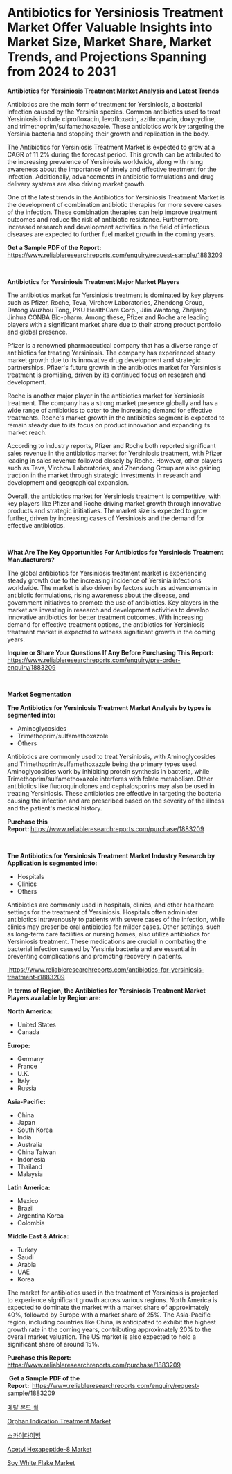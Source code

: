 <p><h1>Antibiotics for Yersiniosis Treatment Market Offer Valuable Insights into Market Size, Market Share, Market Trends, and Projections Spanning from 2024 to 2031</h1></p><p><strong>Antibiotics for Yersiniosis Treatment Market Analysis and Latest Trends</strong></p>
<p><p>Antibiotics are the main form of treatment for Yersiniosis, a bacterial infection caused by the Yersinia species. Common antibiotics used to treat Yersiniosis include ciprofloxacin, levofloxacin, azithromycin, doxycycline, and trimethoprim/sulfamethoxazole. These antibiotics work by targeting the Yersinia bacteria and stopping their growth and replication in the body.</p><p>The Antibiotics for Yersiniosis Treatment Market is expected to grow at a CAGR of 11.2% during the forecast period. This growth can be attributed to the increasing prevalence of Yersiniosis worldwide, along with rising awareness about the importance of timely and effective treatment for the infection. Additionally, advancements in antibiotic formulations and drug delivery systems are also driving market growth.</p><p>One of the latest trends in the Antibiotics for Yersiniosis Treatment Market is the development of combination antibiotic therapies for more severe cases of the infection. These combination therapies can help improve treatment outcomes and reduce the risk of antibiotic resistance. Furthermore, increased research and development activities in the field of infectious diseases are expected to further fuel market growth in the coming years.</p></p>
<p><strong>Get a Sample PDF of the Report:&nbsp;</strong> <a href="https://www.reliableresearchreports.com/enquiry/request-sample/1883209">https://www.reliableresearchreports.com/enquiry/request-sample/1883209</a></p>
<p>&nbsp;</p>
<p><strong>Antibiotics for Yersiniosis Treatment Major Market Players</strong></p>
<p><p>The antibiotics market for Yersiniosis treatment is dominated by key players such as Pfizer, Roche, Teva, Virchow Laboratories, Zhendong Group, Datong Wuzhou Tong, PKU HealthCare Corp., Jilin Wantong, Zhejiang Jinhua CONBA Bio-pharm. Among these, Pfizer and Roche are leading players with a significant market share due to their strong product portfolio and global presence.</p><p>Pfizer is a renowned pharmaceutical company that has a diverse range of antibiotics for treating Yersiniosis. The company has experienced steady market growth due to its innovative drug development and strategic partnerships. Pfizer's future growth in the antibiotics market for Yersiniosis treatment is promising, driven by its continued focus on research and development.</p><p>Roche is another major player in the antibiotics market for Yersiniosis treatment. The company has a strong market presence globally and has a wide range of antibiotics to cater to the increasing demand for effective treatments. Roche's market growth in the antibiotics segment is expected to remain steady due to its focus on product innovation and expanding its market reach.</p><p>According to industry reports, Pfizer and Roche both reported significant sales revenue in the antibiotics market for Yersiniosis treatment, with Pfizer leading in sales revenue followed closely by Roche. However, other players such as Teva, Virchow Laboratories, and Zhendong Group are also gaining traction in the market through strategic investments in research and development and geographical expansion.</p><p>Overall, the antibiotics market for Yersiniosis treatment is competitive, with key players like Pfizer and Roche driving market growth through innovative products and strategic initiatives. The market size is expected to grow further, driven by increasing cases of Yersiniosis and the demand for effective antibiotics.</p></p>
<p>&nbsp;</p>
<p><strong>What Are The Key Opportunities For Antibiotics for Yersiniosis Treatment Manufacturers?</strong></p>
<p><p>The global antibiotics for Yersiniosis treatment market is experiencing steady growth due to the increasing incidence of Yersinia infections worldwide. The market is also driven by factors such as advancements in antibiotic formulations, rising awareness about the disease, and government initiatives to promote the use of antibiotics. Key players in the market are investing in research and development activities to develop innovative antibiotics for better treatment outcomes. With increasing demand for effective treatment options, the antibiotics for Yersiniosis treatment market is expected to witness significant growth in the coming years.</p></p>
<p><strong>Inquire or Share Your Questions If Any Before Purchasing This Report:</strong> <a href="https://www.reliableresearchreports.com/enquiry/pre-order-enquiry/1883209">https://www.reliableresearchreports.com/enquiry/pre-order-enquiry/1883209</a></p>
<p>&nbsp;</p>
<p><strong>Market Segmentation</strong></p>
<p><strong>The Antibiotics for Yersiniosis Treatment Market Analysis by types is segmented into:</strong></p>
<p><ul><li>Aminoglycosides</li><li>Trimethoprim/sulfamethoxazole</li><li>Others</li></ul></p>
<p><p>Antibiotics are commonly used to treat Yersiniosis, with Aminoglycosides and Trimethoprim/sulfamethoxazole being the primary types used. Aminoglycosides work by inhibiting protein synthesis in bacteria, while Trimethoprim/sulfamethoxazole interferes with folate metabolism. Other antibiotics like fluoroquinolones and cephalosporins may also be used in treating Yersiniosis. These antibiotics are effective in targeting the bacteria causing the infection and are prescribed based on the severity of the illness and the patient's medical history.</p></p>
<p><strong>Purchase this Report:&nbsp;</strong><a href="https://www.reliableresearchreports.com/purchase/1883209">https://www.reliableresearchreports.com/purchase/1883209</a></p>
<p>&nbsp;</p>
<p><strong>The Antibiotics for Yersiniosis Treatment Market Industry Research by Application is segmented into:</strong></p>
<p><ul><li>Hospitals</li><li>Clinics</li><li>Others</li></ul></p>
<p><p>Antibiotics are commonly used in hospitals, clinics, and other healthcare settings for the treatment of Yersiniosis. Hospitals often administer antibiotics intravenously to patients with severe cases of the infection, while clinics may prescribe oral antibiotics for milder cases. Other settings, such as long-term care facilities or nursing homes, also utilize antibiotics for Yersiniosis treatment. These medications are crucial in combating the bacterial infection caused by Yersinia bacteria and are essential in preventing complications and promoting recovery in patients.</p></p>
<p><a href="https://www.reliableresearchreports.com/antibiotics-for-yersiniosis-treatment-r1883209">&nbsp;https://www.reliableresearchreports.com/antibiotics-for-yersiniosis-treatment-r1883209</a></p>
<p><strong>In terms of Region, the Antibiotics for Yersiniosis Treatment Market Players available by Region are:</strong></p>
<p>
    <p> <strong> North America: </strong>
        <ul>
            <li>United States</li>
            <li>Canada</li>
        </ul>
        </p> 
    <p> <strong> Europe: </strong>
        <ul>
            <li>Germany</li>
            <li>France</li>
            <li>U.K.</li>
            <li>Italy</li>
            <li>Russia</li>
        </ul>
        </p> 
    <p> <strong> Asia-Pacific: </strong>
        <ul>
            <li>China</li>
            <li>Japan</li>
            <li>South Korea</li>
            <li>India</li>
            <li>Australia</li>
            <li>China Taiwan</li>
            <li>Indonesia</li>
            <li>Thailand</li>
            <li>Malaysia</li>
        </ul>
        </p> 
    <p> <strong> Latin America: </strong>
        <ul>
            <li>Mexico</li>
            <li>Brazil</li>
            <li>Argentina Korea</li>
            <li>Colombia</li>
        </ul>
        </p> 
    <p> <strong> Middle East & Africa: </strong>
        <ul>
            <li>Turkey</li>
            <li>Saudi</li>
            <li>Arabia</li>
            <li>UAE</li>
            <li>Korea</li>
        </ul>
    </p>
    </p>
<p><p>The market for antibiotics used in the treatment of Yersiniosis is projected to experience significant growth across various regions. North America is expected to dominate the market with a market share of approximately 40%, followed by Europe with a market share of 25%. The Asia-Pacific region, including countries like China, is anticipated to exhibit the highest growth rate in the coming years, contributing approximately 20% to the overall market valuation. The US market is also expected to hold a significant share of around 15%.</p></p>
<p><strong>Purchase this Report: </strong><a href="https://www.reliableresearchreports.com/purchase/1883209">https://www.reliableresearchreports.com/purchase/1883209</a></p>
<p>&nbsp;<strong>Get a Sample PDF of the Report:&nbsp;&nbsp;</strong><a href="https://www.reliableresearchreports.com/enquiry/request-sample/1883209">https://www.reliableresearchreports.com/enquiry/request-sample/1883209</a></p>
<p><strong></strong></p>
<p><p><a href="https://github.com/TimmyMann6767/Market-Research-Report-List-1/blob/main/457945857670.md">메탈 본드 휠</a></p><p><a href="https://github.com/cecuraprangm/Market-Research-Report-List-2/blob/main/orphan-indication-treatment-market.md">Orphan Indication Treatment Market</a></p><p><a href="https://github.com/khytkeqagplkzqvh/Market-Research-Report-List-2/blob/main/444145557669.md">스카이다이빙</a></p><p><a href="https://issuu.com/reportprime-2/docs/acetyl-hexapeptide-8-market-size-2030.pptx">Acetyl Hexapeptide-8 Market</a></p><p><a href="https://issuu.com/reportprime-2/docs/soy-white-flake-market-size-2030.pptx">Soy White Flake Market</a></p></p>